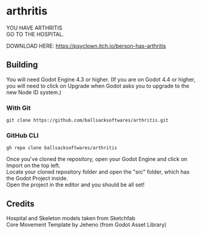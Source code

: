 # arthritis

YOU HAVE ARTHRITIS\
GO TO THE HOSPITAL.

DOWNLOAD HERE: https://psyclown.itch.io/berson-has-arthritis

## Building
You will need Godot Engine 4.3 or higher. (If you are on Godot 4.4 or higher, you will need to click on Upgrade when Godot asks you to upgrade to the new Node ID system.)

### With Git
```git clone https://github.com/ballsacksoftwares/arthritis.git```
### GitHub CLI
```gh repo clone ballsacksoftwares/arthritis```

Once you've cloned the repository, open your Godot Engine and click on Import on the top left.\
Locate your cloned repository folder and open the "src" folder, which has the Godot Project inside.\
Open the project in the editor and you should be all set!

## Credits
Hospital and Skeleton models taken from Sketchfab\
Core Movement Template by Jeheno (from Godot Asset Library)
